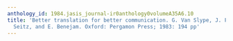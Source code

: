 ```yaml
---
anthology_id: 1984.jasis_journal-ir0anthology0volumeA35A6.10
title: 'Better translation for better communication. G. Van Slype, J. F. Guinet, F.
  Seitz, and E. Benejam. Oxford: Pergamon Press; 1983: 194 pp'
---
```


